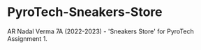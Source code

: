 # PyroTech-Sneakers-Store
AR Nadal Verma 7A (2022-2023) - 'Sneakers Store' for PyroTech Assignment 1.

